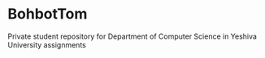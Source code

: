 # BohbotTom
Private student repository for Department of Computer Science in Yeshiva University  assignments
